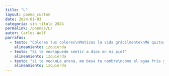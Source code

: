 ```yaml
---
title: "L"
layout: poema_custom
date: 2024-01-03
categoria: sin titulo 2024
permalink: /poemas/L/
autor: Carlos Wolf
parrafos:
  - texto: "Colores tus colores\nMatizas la vida grácilmente\nMe quitas el letargo"
    alineamiento: izquierda
  - texto: "Si te veo\npuedo sentir a dios en mi piel"
    alineamiento: izquierda
  - texto: "si te veo\nLa arena, me besa tu nombre\ncómo el agua fría y fresca,\ndel coco de 40 pesos\nMe das alimento y bebida\nsi te veo\nentiendo, porque la gente cree en Dios"
    alineamiento: izquierda
---
```

